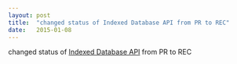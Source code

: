```yaml
---
layout: post
title:  "changed status of Indexed Database API from PR to REC"
date:   2015-01-08
---
```


changed status of [Indexed Database API](/spec/IndexedDB) from PR to REC

